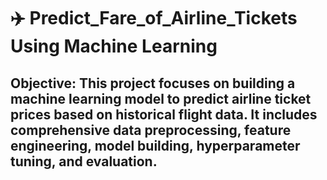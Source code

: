 # ✈️ Predict_Fare_of_Airline_Tickets Using Machine Learning
## Objective: This project focuses on building a machine learning model to predict airline ticket prices based on historical flight data. It includes comprehensive data preprocessing, feature engineering, model building, hyperparameter tuning, and evaluation.
